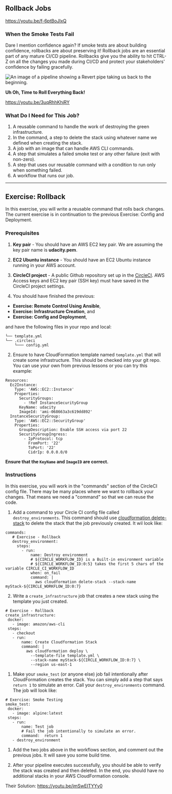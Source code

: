 ## Rollback Jobs

https://youtu.be/f-6ptBoJlxQ

### When the Smoke Tests Fail

Dare I mention confidence again? If smoke tests are about building confidence, rollbacks are about preserving it! Rollback jobs are an essential part of any mature CI/CD pipeline. Rollbacks give you the ability to hit CTRL-Z on all the changes you made during CI/CD and protect your stakeholders' confidence by failing gracefully.

![An image of a pipeline showing a Revert pipe taking us back to the beginning.](https://video.udacity-data.com/topher/2020/June/5ef0d11f_005-g/005-g.png)

**Uh Oh, Time to Roll Everything Back!**

https://youtu.be/3uqRhhKhjRY

### What Do I Need for This Job?

1. A reusable command to handle the work of destroying the green infrastructure.
2. In the command, a step to delete the stack using whatever name we defined when creating the stack.
3. A job with an image that can handle AWS CLI commands.
4. A step that simulates a failed smoke test or any other failure (exit with non-zero).
5. A step that uses our reusable command with a condition to run only when something failed.
6. A workflow that runs our job.

___

## Exercise: Rollback

In this exercise, you will write a reusable command that rolls back changes. The current exercise is in continuation to the previous Exercise: Config and Deployment.

### Prerequisites

1. **Key pair** - You should have an AWS EC2 key pair. We are assuming the key pair name is **udacity.pem**.

1. **EC2 Ubuntu instance** - You should have an EC2 Ubuntu instance running in your AWS account.

1. **CircleCI project** - A public Github repository set up in the [CircleCI](https://app.circleci.com/). AWS Access keys and EC2 key pair (SSH key) must have saved in the CircleCI project settings.

1. You should have finished the previous:
  * **Exercise: Remote Control Using Ansible**,
  * **Exercise: Infrastructure Creation**, and
  * **Exercise: Config and Deployment**,

and have the following files in your repo and local:
    
```
└── template.yml
└── .circleci
    └─── config.yml        
```

2. Ensure to have CloudFormation template named `template.yml` that will create some infrastructure. This should be checked into your git repo. You can use your own from previous lessons or you can try this example:

```
Resources:
  Ec2Instance:
    Type: 'AWS::EC2::Instance'
    Properties:
      SecurityGroups:
        - !Ref InstanceSecurityGroup
      KeyName: udacity
      ImageId: 'ami-068663a3c619dd892'
  InstanceSecurityGroup:
    Type: 'AWS::EC2::SecurityGroup'
    Properties:
      GroupDescription: Enable SSH access via port 22
      SecurityGroupIngress:
        - IpProtocol: tcp
          FromPort: '22'
          ToPort: '22'
          CidrIp: 0.0.0.0/0
```

**Ensure that the `KeyName` and `ImageID` are correct.**

### Instructions

In this exercise, you will work in the "commands" section of the CircleCI config file. There may be many places where we want to rollback your changes. That means we need a "command" so that we can reuse the code.

1. Add a command to your Circle CI config file called `destroy_environments`. This command should use [cloudformation delete-stack](https://docs.aws.amazon.com/cli/latest/reference/cloudformation/delete-stack.html) to delete the stack that the job previously created. It wil look like:

```
commands:
   # Exercise - Rollback
   destroy_environment:
     steps:
       - run:
           name: Destroy environment
           # ${CIRCLE_WORKFLOW_ID} is a Built-in environment variable 
           # ${CIRCLE_WORKFLOW_ID:0:5} takes the first 5 chars of the variable CIRCLE_CI_WORKFLOW_ID 
           when: on_fail
           command: |
             aws cloudformation delete-stack --stack-name myStack-${CIRCLE_WORKFLOW_ID:0:7}
```    

2. Write a `create_infrastructure` job that creates a new stack using the template you just created.
    
```
# Exercise - Rollback
create_infrastructure: 
 docker:
   - image: amazon/aws-cli
 steps:
   - checkout
   - run:
       name: Create Cloudformation Stack
       command: |
         aws cloudformation deploy \
           --template-file template.yml \
           --stack-name myStack-${CIRCLE_WORKFLOW_ID:0:7} \
           --region us-east-1
```

1. Make your `smoke_test` (or anyone else) job fail intentionally after CloudFormation creates the stack. You can simply add a step that says `return 1` to simulate an error. Call your `destroy_environments` command. The job will look like:
    
```
# Exercise: Smoke Testing
smoke_test:
 docker:
   - image: alpine:latest
 steps:
   - run:
       name: Test job
       # Fail the job intentionally to simulate an error.
       command:  return 1
   - destroy_environment  
```

1. Add the two jobs above in the workflows section, and comment out the previous jobs. It will save you some build time.

1. After your pipeline executes successfully, you should be able to verify the stack was created and then deleted. In the end, you should have no additional stacks in your AWS CloudFormation console.

Their Solution: https://youtu.be/jmSwEITYYy0

